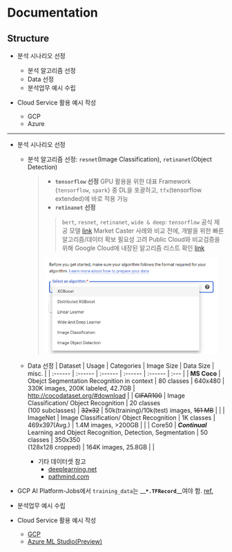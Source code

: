 # Documentation

## Structure

* 분석 시나리오 선정
  * 분석 알고리즘 선정
  * Data 선정
  * 분석업무 예시 수립

* Cloud Service 활용 예시 작성
  * GCP
  * Azure

---

* 분석 시나리오 선정
  * 분석 알고리즘 선정: `resnet`(Image Classification), `retinanet`(Object Detection)
    > * __**`tensorflow` 선정**__
    > GPU 활용을 위한 대표 Framework {`tensorflow`, `spark`} 중
    > DL을 포괄하고, `tfx`(tensorflow extended)에 바로 적용 가능
    > * __**`retinanet` 선정**__
    >>`bert`, `resnet`, `retinanet`, `wide & deep`: `tensorflow` 공식 제공 모델 [link](https://github.com/tensorflow/models/tree/master/official)
    > Market Caster 사례와 비교 전에, 개발을 위한 빠른 알고리즘/데이터 확보 필요성 고려
    > Public Cloud와 비교검증을 위해 Google Cloud에 내장된 알고리즘 리스트 확인 [link](https://cloud.google.com/ai-platform/training/docs/algorithms/overview)
    > <img src="./gcp_ai_built-in-algorithms.png" width="400">

  * Data 선정
    | Dataset | Usage | Categories | Image Size | Data Size | misc. |
    | :------ | :------ | :------ | :------ | :------ | :--- |
    | __**MS Coco**__ | Obejct Segmentation Recognition in context | 80 classes | 640x480 | 330K images, 200K labeled, 42.7GB | http://cocodataset.org/#download |
    | ~~CIFAR100~~ | Image Classification/ Object Recognition | 20 classes</br>(100 subclasses) | ~~32x32~~ | 50k(training)/10k(test) images, ~~161 MB~~ | |
    | ImageNet | Image Classification/ Object Recognition | 1K classes | 469x397(Avg.) | 1.4M images, >200GB | |
    | Core50 | __*Continual*__ Learning and Object Recognition, Detection, Segmentation | 50 classes | 350x350</br>(128x128 cropped) | 164K images, 25.8GB | |

      - 기타 데이터셋 참고
        * [deeplearning.net](http://deeplearning.net/datasets/)
        * [pathmind.com](https://pathmind.com/wiki/open-datasets)

 * GCP AI Platform-Jobs에서 `training_data`는 __**`*.TFRecord`**__여야 함. [ref.](https://cloud.google.com/ai-platform/training/docs/algorithms/reference/object-detection)

  * 분석업무 예시 수립

* Cloud Service 활용 예시 작성
  * [GCP](https://console.cloud.google.com/ai-platform/create-job/built-in?authuser=1&project=ds-ai-platform)
  * [Azure ML Studio(Preview)](https://ml.azure.com/visualinterface/authoring/Normal/7b2c2cc3-fbf6-4fbc-ad5f-6d6e3fad57d4?wsid=/subscriptions/5c48f2ce-c4d7-487f-9027-7c3cc6878f24/resourcegroups/am-rgroup/workspaces/aml-test&tid=ce4d6c9f-ae3d-4308-86ca-1171c59fcf8e)



